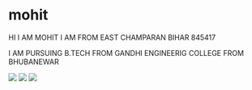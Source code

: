 # mohit
<html>
  <head></head>
  <body>
    <p style="color👱‍♂️;">HI I AM MOHIT I AM FROM EAST CHAMPARAN BIHAR 845417</p>
    <p>I AM PURSUING B.TECH FROM GANDHI ENGINEERIG COLLEGE FROM BHUBANEWAR</p>
    <img src="https://tse4.mm.bing.net/th?id=OIP.PrXlVJuNUy8E-91yv60PQgHaDz&pid=Api&P=0&h=180">
    <img src="https://th.bing.com/th/id/OIP.OUcDvkGNciU1dFjzDznz7AHaEE?pid=ImgDet&rs=1">
    <img src="https://www.google.com/imgres?imgurl=https%3A%2F%2Ffoundations.projectpythia.org%2F_images%2FGitHub-logo.png&tbnid=ECqRgpVdvbaoQM&vet=12ahUKEwiB_Ov0nemBAxVy2jgGHbsJAisQMygBegQIARBv..i&imgrefurl=https%3A%2F%2Ffoundations.projectpythia.org%2Ffoundations%2Fgithub%2Fwhat-is-github.html&docid=OcYRdSEZbChkgM&w=3840&h=2160&q=github&ved=2ahUKEwiB_Ov0nemBAxVy2jgGHbsJAisQMygBegQIARBv">
  </body>
</html>
